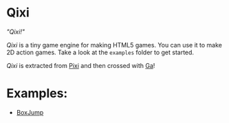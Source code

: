 Qixi
===

*"Qixi!"*

*Qixi* is a tiny game engine for making HTML5 games. You can use it to make 2D action games. Take a look at the `examples` folder to get started.

*Qixi* is extracted from [Pixi](https://github.com/pixijs/pixi.js) and then crossed with [Ga](https://github.com/kittykatattack/ga.git)!

Examples:
==
- [BoxJump](https://cdn.rawgit.com/qsrahman/qixi/dev/examples/boxjump/index.html)
